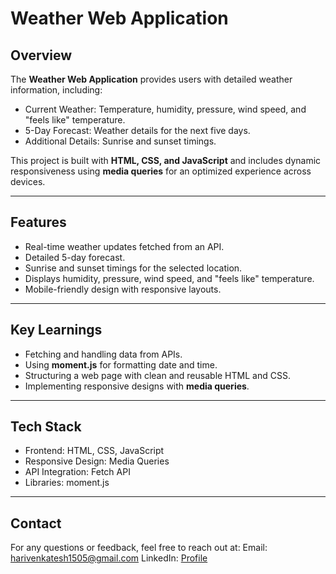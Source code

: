 # Weather Web Application  

## Overview  
The **Weather Web Application** provides users with detailed weather information, including:  
- Current Weather: Temperature, humidity, pressure, wind speed, and "feels like" temperature.  
- 5-Day Forecast: Weather details for the next five days.  
- Additional Details: Sunrise and sunset timings.  

This project is built with **HTML, CSS, and JavaScript** and includes dynamic responsiveness using **media queries** for an optimized experience across devices.  

---

## Features  
- Real-time weather updates fetched from an API.  
- Detailed 5-day forecast.  
- Sunrise and sunset timings for the selected location.  
- Displays humidity, pressure, wind speed, and "feels like" temperature.  
- Mobile-friendly design with responsive layouts.  

---

## Key Learnings  
- Fetching and handling data from APIs.  
- Using **moment.js** for formatting date and time.  
- Structuring a web page with clean and reusable HTML and CSS.  
- Implementing responsive designs with **media queries**.  

---

## Tech Stack  
- Frontend: HTML, CSS, JavaScript  
- Responsive Design: Media Queries  
- API Integration: Fetch API  
- Libraries: moment.js  

---


## Contact
For any questions or feedback, feel free to reach out at:
Email: harivenkatesh1505@gmail.com
LinkedIn: [Profile](www.linkedin.com/in/hari1505)


